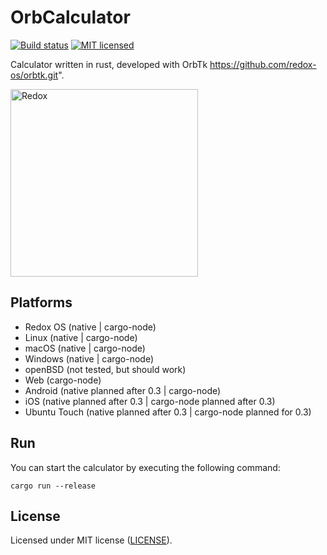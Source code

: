 # OrbCalculator

[![Build status](https://gitlab.redox-os.org/redox-os/orbcalculator/badges/master/build.svg)](https://gitlab.redox-os.org/redox-os/orbcalculator/pipelines)
[![MIT licensed](https://img.shields.io/badge/license-MIT-blue.svg)](./LICENSE)

Calculator written in rust, developed with OrbTk https://github.com/redox-os/orbtk.git".

<img alt="Redox" height="300" src="https://gitlab.redox-os.org/redox-os/assets/raw/master/screenshots/Calculator.png">

## Platforms

* Redox OS (native | cargo-node)
* Linux (native | cargo-node)
* macOS (native | cargo-node)
* Windows (native | cargo-node)
* openBSD (not tested, but should work)
* Web (cargo-node)
* Android (native planned after 0.3 | cargo-node)
* iOS (native planned after 0.3 | cargo-node planned after 0.3)
* Ubuntu Touch (native planned  after 0.3 | cargo-node planned for 0.3)

## Run

You can start the calculator by executing the following command:

```text
cargo run --release
```

## License

Licensed under MIT license ([LICENSE](LICENSE)).